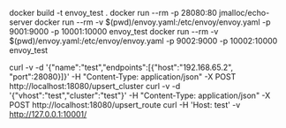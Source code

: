 docker build -t envoy_test .
docker run --rm -p 28080:80 jmalloc/echo-server
docker run --rm -v $(pwd)/envoy.yaml:/etc/envoy/envoy.yaml -p 9001:9000 -p 10001:10000 envoy_test
docker run --rm -v $(pwd)/envoy.yaml:/etc/envoy/envoy.yaml -p 9002:9000 -p 10002:10000 envoy_test

curl -v -d '{"name":"test","endpoints":[{"host":"192.168.65.2", "port":28080}]}' -H "Content-Type: application/json" -X POST http://localhost:18080/upsert_cluster
curl -v -d '{"vhost":"test","cluster":"test"}' -H "Content-Type: application/json" -X POST http://localhost:18080/upsert_route
curl -H 'Host: test' -v http://127.0.0.1:10001/
